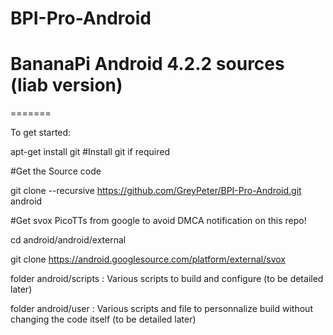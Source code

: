 # BPI-Pro-Android
# BananaPi Android 4.2.2 sources (liab version)

=======

To get started:

apt-get install git #Install git if required

#Get the Source code

git clone --recursive https://github.com/GreyPeter/BPI-Pro-Android.git android

#Get svox PicoTTs from google to avoid DMCA notification on this repo!  
  
cd android/android/external

git clone https://android.googlesource.com/platform/external/svox

folder android/scripts : Various scripts to build and configure (to be detailed later)

folder android/user : Various scripts and file to personnalize build without changing the code itself (to be detailed later)
